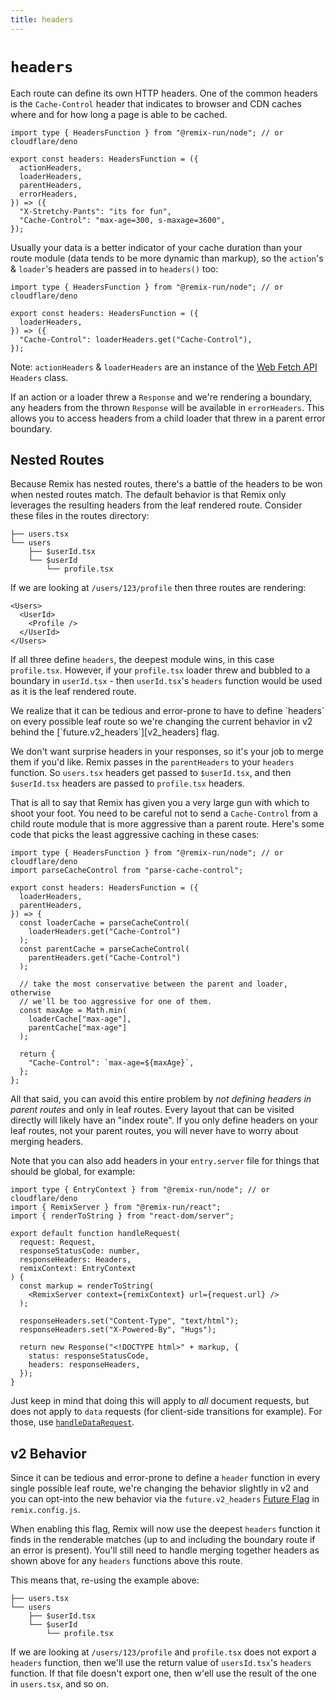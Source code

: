 ```yaml
---
title: headers
---
```


# `headers`

Each route can define its own HTTP headers. One of the common headers is the `Cache-Control` header that indicates to browser and CDN caches where and for how long a page is able to be cached.

```tsx
import type { HeadersFunction } from "@remix-run/node"; // or cloudflare/deno

export const headers: HeadersFunction = ({
  actionHeaders,
  loaderHeaders,
  parentHeaders,
  errorHeaders,
}) => ({
  "X-Stretchy-Pants": "its for fun",
  "Cache-Control": "max-age=300, s-maxage=3600",
});
```

Usually your data is a better indicator of your cache duration than your route module (data tends to be more dynamic than markup), so the `action`'s & `loader`'s headers are passed in to `headers()` too:

```tsx
import type { HeadersFunction } from "@remix-run/node"; // or cloudflare/deno

export const headers: HeadersFunction = ({
  loaderHeaders,
}) => ({
  "Cache-Control": loaderHeaders.get("Cache-Control"),
});
```

Note: `actionHeaders` & `loaderHeaders` are an instance of the [Web Fetch API][headers] `Headers` class.

If an action or a loader threw a `Response` and we're rendering a boundary, any headers from the thrown `Response` will be available in `errorHeaders`. This allows you to access headers from a child loader that threw in a parent error boundary.

## Nested Routes

Because Remix has nested routes, there's a battle of the headers to be won when nested routes match. The default behavior is that Remix only leverages the resulting headers from the leaf rendered route. Consider these files in the routes directory:

```
├── users.tsx
└── users
    ├── $userId.tsx
    └── $userId
        └── profile.tsx
```

If we are looking at `/users/123/profile` then three routes are rendering:

```tsx
<Users>
  <UserId>
    <Profile />
  </UserId>
</Users>
```

If all three define `headers`, the deepest module wins, in this case `profile.tsx`. However, if your `profile.tsx` loader threw and bubbled to a boundary in `userId.tsx` - then `userId.tsx`'s `headers` function would be used as it is the leaf rendered route.

<docs-info>
We realize that it can be tedious and error-prone to have to define `headers` on every possible leaf route so we're changing the current behavior in v2 behind the [`future.v2_headers`][v2_headers] flag.
<docs-info>

We don't want surprise headers in your responses, so it's your job to merge them if you'd like. Remix passes in the `parentHeaders` to your `headers` function. So `users.tsx` headers get passed to `$userId.tsx`, and then `$userId.tsx` headers are passed to `profile.tsx` headers.

That is all to say that Remix has given you a very large gun with which to shoot your foot. You need to be careful not to send a `Cache-Control` from a child route module that is more aggressive than a parent route. Here's some code that picks the least aggressive caching in these cases:

```tsx
import type { HeadersFunction } from "@remix-run/node"; // or cloudflare/deno
import parseCacheControl from "parse-cache-control";

export const headers: HeadersFunction = ({
  loaderHeaders,
  parentHeaders,
}) => {
  const loaderCache = parseCacheControl(
    loaderHeaders.get("Cache-Control")
  );
  const parentCache = parseCacheControl(
    parentHeaders.get("Cache-Control")
  );

  // take the most conservative between the parent and loader, otherwise
  // we'll be too aggressive for one of them.
  const maxAge = Math.min(
    loaderCache["max-age"],
    parentCache["max-age"]
  );

  return {
    "Cache-Control": `max-age=${maxAge}`,
  };
};
```

All that said, you can avoid this entire problem by _not defining headers in parent routes_ and only in leaf routes. Every layout that can be visited directly will likely have an "index route". If you only define headers on your leaf routes, not your parent routes, you will never have to worry about merging headers.

Note that you can also add headers in your `entry.server` file for things that should be global, for example:

```tsx lines=[16]
import type { EntryContext } from "@remix-run/node"; // or cloudflare/deno
import { RemixServer } from "@remix-run/react";
import { renderToString } from "react-dom/server";

export default function handleRequest(
  request: Request,
  responseStatusCode: number,
  responseHeaders: Headers,
  remixContext: EntryContext
) {
  const markup = renderToString(
    <RemixServer context={remixContext} url={request.url} />
  );

  responseHeaders.set("Content-Type", "text/html");
  responseHeaders.set("X-Powered-By", "Hugs");

  return new Response("<!DOCTYPE html>" + markup, {
    status: responseStatusCode,
    headers: responseHeaders,
  });
}
```

Just keep in mind that doing this will apply to _all_ document requests, but does not apply to `data` requests (for client-side transitions for example). For those, use [`handleDataRequest`][handledatarequest].

## v2 Behavior

Since it can be tedious and error-prone to define a `header` function in every single possible leaf route, we're changing the behavior slightly in v2 and you can opt-into the new behavior via the `future.v2_headers` [Future Flag][future-flags] in `remix.config.js`.

When enabling this flag, Remix will now use the deepest `headers` function it finds in the renderable matches (up to and including the boundary route if an error is present). You'll still need to handle merging together headers as shown above for any `headers` functions above this route.

This means that, re-using the example above:

```
├── users.tsx
└── users
    ├── $userId.tsx
    └── $userId
        └── profile.tsx
```

If we are looking at `/users/123/profile` and `profile.tsx` does not export a `headers` function, then we'll use the return value of `usersId.tsx`'s `headers` function. If that file doesn't export one, then w'ell use the result of the one in `users.tsx`, and so on.

[headers]: https://developer.mozilla.org/en-US/docs/Web/API/Headers
[handledatarequest]: ../file-conventions/entry.server
[v2_headers]: #v2-behavior
[future-flags]: ../pages/api-development-strategy
